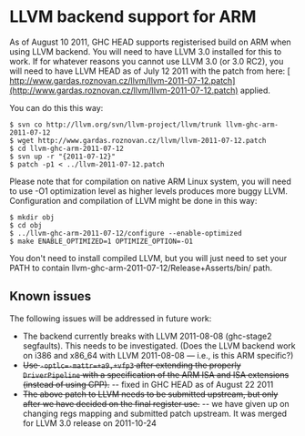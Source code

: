 # LLVM backend support for ARM



As of August 10 2011, GHC HEAD supports registerised build on ARM when using LLVM backend. You will need to have LLVM 3.0 installed for this to work. If for whatever reasons you cannot use LLVM 3.0 (or 3.0 RC2), you will need to have LLVM HEAD as of July 12 2011 with the patch from here: [
http://www.gardas.roznovan.cz/llvm/llvm-2011-07-12.patch](http://www.gardas.roznovan.cz/llvm/llvm-2011-07-12.patch) applied.



You can do this this way:


```wiki
$ svn co http://llvm.org/svn/llvm-project/llvm/trunk llvm-ghc-arm-2011-07-12
$ wget http://www.gardas.roznovan.cz/llvm/llvm-2011-07-12.patch
$ cd llvm-ghc-arm-2011-07-12
$ svn up -r "{2011-07-12}"
$ patch -p1 < ../llvm-2011-07-12.patch
```


Please note that for compilation on native ARM Linux system, you will need to use -O1 optimization level as higher levels produces more buggy LLVM. Configuration and compilation of LLVM might be done in this way:


```wiki
$ mkdir obj
$ cd obj
$ ../llvm-ghc-arm-2011-07-12/configure --enable-optimized
$ make ENABLE_OPTIMIZED=1 OPTIMIZE_OPTION=-O1
```


You don't need to install compiled LLVM, but you will just need to set your PATH to contain llvm-ghc-arm-2011-07-12/Release+Asserts/bin/ path.


## Known issues



The following issues will be addressed in future work:


- The backend currently breaks with LLVM 2011-08-08 (ghc-stage2 segfaults).  This needs to be investigated.  (Does the LLVM backend work on i386 and x86\_64 with LLVM 2011-08-08 — i.e., is this ARM specific?)
- ~~Use `-optlc=-mattr=+a9,+vfp3` after extending the properly `DriverPipeline` with a specification of the ARM ISA and ISA extensions (instead of using CPP).~~ -- fixed in GHC HEAD as of August 22 2011
- ~~The above patch to LLVM needs to be submitted upstream, but only after we have decided on the final register use.~~ -- we have given up on changing regs mapping and submitted patch upstream. It was merged for LLVM 3.0 release on 2011-10-24

